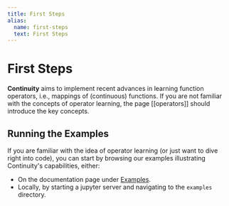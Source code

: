 ```yaml
---
title: First Steps
alias:
  name: first-steps
  text: First Steps
---
```


# First Steps

**Continuity** aims to implement recent advances in learning function operators,
i.e., mappings of (continuous) functions. If you are not familiar with the
concepts of operator learning, the page [[operators]] should introduce the
key concepts.

## Running the Examples

If you are familiar with the idea of operator learning (or just want to dive
right into code), you can start by browsing our examples illustrating
Continuity's capabilities, either:

- On the documentation page under <a href="../../examples">Examples</a>.
- Locally, by starting a jupyter server and navigating to the `examples` directory.
